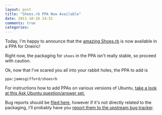 ```yaml
---
layout: post
title: "Shoes.rb PPA Now Available"
date: 2011-10-28 14:51
comments: true
categories: 
---
```


Today, I'm happy to announce that the [amazing Shoes.rb](http://shoesrb.com) is now available in a PPA for Oneiric!

Right now, the packaging for `shoes` in the PPA isn't really stable, so proceed with caution.

Ok, now that I've scared you all into your rabbit holes, the PPA to add is 

`ppa:jamesgifford/shoesrb`

For instructions how to add PPAs on various versions of Ubuntu, [take a look at this Ask Ubuntu question/answer set.](http://askubuntu.com/q/4983/6005)

Bug reports should be [filed here](https://bugs.launchpad.net/shoes/+filebug), however if it's not directly related to the packaging, I'll probably have you [report them to the upstream bug tracker](https://github.com/shoes/shoes/issues).
